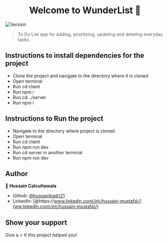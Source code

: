 <h1 align="center">Welcome to WunderList 👋</h1>
<p>
  <img alt="Version" src="https://img.shields.io/badge/version-1-blue.svg?cacheSeconds=2592000" />
</p>

> To Do List app for adding, priortizing, updating and deleting everyday tasks.


## Instructions to install dependencies for the project

* Clone the project and navigate to the directory where it is cloned
* Open terminal
* Run cd client
* Run npm i
* Run cd ../server
* Run npm i

## Instructions to Run the project

* Navigate to the directory where project is cloned
* Open terminal
* Run cd client
* Run npm run dev
* Run cd server in another terminal
* Run npm run dev

## Author

👤 **Hussain Calcuttawala**

* Github: [@hussainbadri21](https://github.com/hussainbadri21)
* LinkedIn: [@https:\/\/www.linkedin.com\/in\/hussain-mustafa\/](ww.linkedin.com\/in\/hussain-mustafa\/)

## Show your support

Give a ⭐️ if this project helped you!
